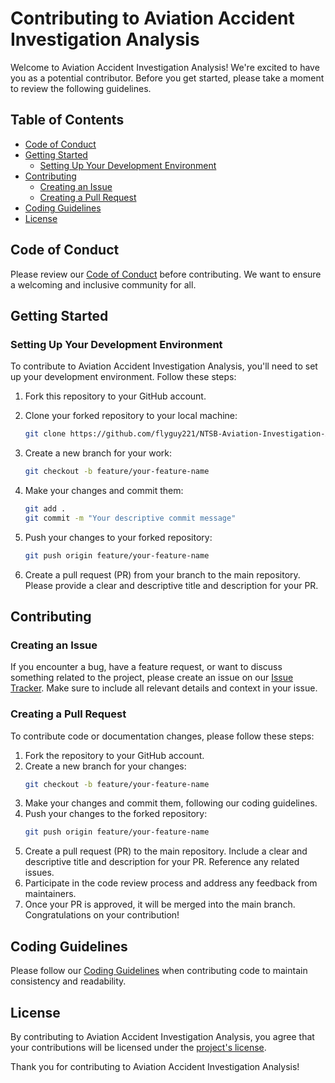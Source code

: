 # Contributing to Aviation Accident Investigation Analysis

Welcome to Aviation Accident Investigation Analysis! We're excited to have you as a potential contributor. Before you get started, please take a moment to review the following guidelines.

## Table of Contents

- [Code of Conduct](#code-of-conduct)
- [Getting Started](#getting-started)
  - [Setting Up Your Development Environment](#setting-up-your-development-environment)
- [Contributing](#contributing)
  - [Creating an Issue](#creating-an-issue)
  - [Creating a Pull Request](#creating-a-pull-request)
- [Coding Guidelines](#coding-guidelines)
- [License](#license)

## Code of Conduct

Please review our [Code of Conduct](CODE_OF_CONDUCT.md) before contributing. We want to ensure a welcoming and inclusive community for all.

## Getting Started

### Setting Up Your Development Environment

To contribute to Aviation Accident Investigation Analysis, you'll need to set up your development environment. Follow these steps:

1. Fork this repository to your GitHub account.
2. Clone your forked repository to your local machine:

   ```bash
   git clone https://github.com/flyguy221/NTSB-Aviation-Investigation-Analysis.git

3. Create a new branch for your work:

   ```bash
   git checkout -b feature/your-feature-name

4. Make your changes and commit them:
   ```bash
   git add .
   git commit -m "Your descriptive commit message"

5. Push your changes to your forked repository:
   ```bash
   git push origin feature/your-feature-name

6. Create a pull request (PR) from your branch to the main repository. Please provide a clear and descriptive title and description for your PR.

## Contributing

### Creating an Issue
If you encounter a bug, have a feature request, or want to discuss something related to the project, please create an issue on our [Issue Tracker](ISSUE_TRACKER.md). Make sure to include all relevant details and context in your issue.

### Creating a Pull Request
To contribute code or documentation changes, please follow these steps:

1. Fork the repository to your GitHub account.
2. Create a new branch for your changes:
   ```bash
   git checkout -b feature/your-feature-name

3. Make your changes and commit them, following our coding guidelines.
4. Push your changes to the forked repository:
   ```bash
   git push origin feature/your-feature-name

5. Create a pull request (PR) to the main repository. Include a clear and descriptive title and description for your PR. Reference any related issues.
6. Participate in the code review process and address any feedback from maintainers.
7. Once your PR is approved, it will be merged into the main branch. Congratulations on your contribution!

## Coding Guidelines
Please follow our [Coding Guidelines](GUIDELINES.md) when contributing code to maintain consistency and readability.

## License
By contributing to Aviation Accident Investigation Analysis, you agree that your contributions will be licensed under the [project's license](LICENSE.md).

Thank you for contributing to Aviation Accident Investigation Analysis!
